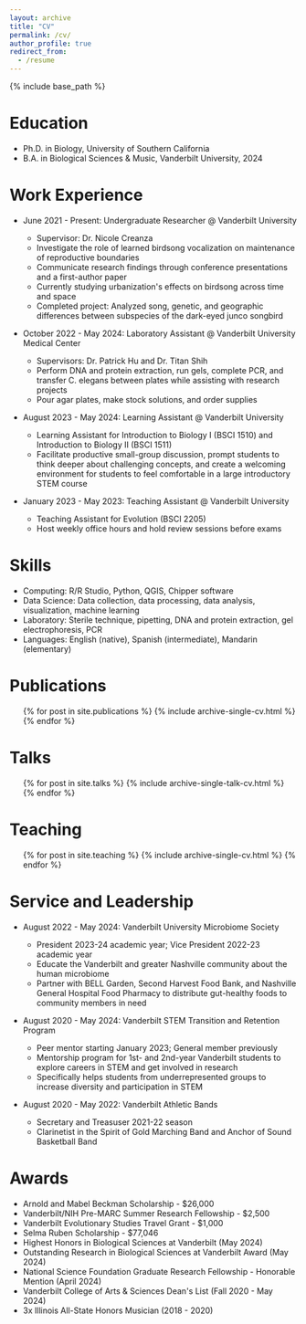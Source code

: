 ```yaml
---
layout: archive
title: "CV"
permalink: /cv/
author_profile: true
redirect_from:
  - /resume
---
```


{% include base_path %}

Education
======
* Ph.D. in Biology, University of Southern California
* B.A. in Biological Sciences & Music, Vanderbilt University, 2024

Work Experience
======
* June 2021 - Present: Undergraduate Researcher @ Vanderbilt University
  * Supervisor: Dr. Nicole Creanza
  * Investigate the role of learned birdsong vocalization on maintenance of reproductive boundaries
  * Communicate research findings through conference presentations and a first-author paper
  * Currently studying urbanization's effects on birdsong across time and space
  * Completed project: Analyzed song, genetic, and geographic differences between subspecies of the dark-eyed junco songbird

* October 2022 - May 2024: Laboratory Assistant @ Vanderbilt University Medical Center
  * Supervisors: Dr. Patrick Hu and Dr. Titan Shih
  * Perform DNA and protein extraction, run gels, complete PCR, and transfer C. elegans between plates while assisting with research projects
  * Pour agar plates, make stock solutions, and order supplies
 
* August 2023 - May 2024: Learning Assistant @ Vanderbilt University
  * Learning Assistant for Introduction to Biology I (BSCI 1510) and Introduction to Biology II (BSCI 1511)
  * Facilitate productive small-group discussion, prompt students to think deeper about challenging concepts, and create a welcoming environment for students to feel comfortable in a large introductory STEM course

* January 2023 - May 2023: Teaching Assistant @ Vanderbilt University
  * Teaching Assistant for Evolution (BSCI 2205)
  * Host weekly office hours and hold review sessions before exams
  
Skills
======
* Computing: R/R Studio, Python, QGIS, Chipper software
* Data Science: Data collection, data processing, data analysis, visualization, machine learning
* Laboratory: Sterile technique, pipetting, DNA and protein extraction, gel electrophoresis, PCR
* Languages: English (native), Spanish (intermediate), Mandarin (elementary)

Publications
======
  <ul>{% for post in site.publications %}
    {% include archive-single-cv.html %}
  {% endfor %}</ul>
  
Talks
======
  <ul>{% for post in site.talks %}
    {% include archive-single-talk-cv.html %}
  {% endfor %}</ul>
  
Teaching
======
  <ul>{% for post in site.teaching %}
    {% include archive-single-cv.html %}
  {% endfor %}</ul>
  
Service and Leadership
======
* August 2022 - May 2024: Vanderbilt University Microbiome Society
  * President 2023-24 academic year; Vice President 2022-23 academic year
  * Educate the Vanderbilt and greater Nashville community about the human microbiome
  * Partner with BELL Garden, Second Harvest Food Bank, and Nashville General Hospital Food Pharmacy to distribute gut-healthy foods to community members in need

* August 2020 - May 2024: Vanderbilt STEM Transition and Retention Program
  * Peer mentor starting January 2023; General member previously
  * Mentorship program for 1st- and 2nd-year Vanderbilt students to explore careers in STEM and get involved in research
  * Specifically helps students from underrepresented groups to increase diversity and participation in STEM

* August 2020 - May 2022: Vanderbilt Athletic Bands
  * Secretary and Treasuser 2021-22 season
  * Clarinetist in the Spirit of Gold Marching Band and Anchor of Sound Basketball Band

**Awards**
======
* Arnold and Mabel Beckman Scholarship - $26,000
* Vanderbilt/NIH Pre-MARC Summer Research Fellowship - $2,500
* Vanderbilt Evolutionary Studies Travel Grant - $1,000
* Selma Ruben Scholarship - $77,046
* Highest Honors in Biological Sciences at Vanderbilt (May 2024)
* Outstanding Research in Biological Sciences at Vanderbilt Award (May 2024)
* National Science Foundation Graduate Research Fellowship - Honorable Mention (April 2024)
* Vanderbilt College of Arts & Sciences Dean's List (Fall 2020 - May 2024)
* 3x Illinois All-State Honors Musician (2018 - 2020)
